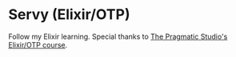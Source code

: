 # Servy (Elixir/OTP)

Follow my Elixir learning.
Special thanks to [The Pragmatic Studio's Elixir/OTP course](https://pragmaticstudio.com/courses/elixir).
